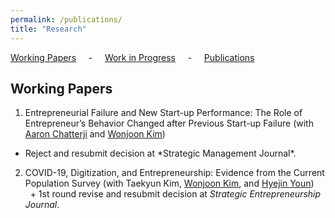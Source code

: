 ```yaml
---
permalink: /publications/
title: "Research"
---
```


 [Working Papers](#wp) &nbsp; &nbsp; - &nbsp; &nbsp; [Work in Progress](#wi) &nbsp; &nbsp; - &nbsp; &nbsp; [Publications](#pub)

<h2 id="wp">
Working Papers
</h2>


1. Entrepreneurial Failure and New Start-up Performance: The Role of Entrepreneur’s Behavior Changed after Previous Start-up Failure (with [Aaron Chatterji][aaron] and [Wonjoon Kim][wjkim])<br/>
<ul class = "textdescription">
<li> Reject and resubmit decision at *Strategic Management Journal*. </li>
</ul>

2. COVID-19, Digitization, and Entrepreneurship: Evidence from the Current Population Survey (with Taekyun Kim, [Wonjoon Kim][wjkim], and [Hyejin Youn][hy])<br/>
&nbsp; + 1st round revise and resubmit decision at *Strategic Entrepreneurship Journal*.







[aaron]: https://sites.duke.edu/ronniechatterji/
[wjkim]: https://wjkim.kaist.ac.kr/
[hy]: http://hyoun.me/
[namil]: https://namilkim.github.io/
